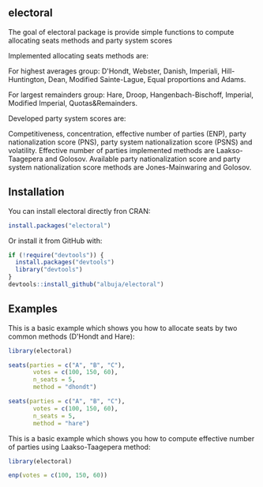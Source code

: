 
<!-- README.md is generated from README.Rmd. Please edit that file -->
electoral
---------

The goal of electoral package is provide simple functions to compute allocating seats methods and party system scores

Implemented allocating seats methods are:

For highest averages group: D'Hondt, Webster, Danish, Imperiali, Hill-Huntington, Dean, Modified Sainte-Lague, Equal proportions and Adams.

For largest remainders group: Hare, Droop, Hangenbach-Bischoff, Imperial, Modified Imperial, Quotas&Remainders.

Developed party system scores are:

Competitiveness, concentration, effective number of parties (ENP), party nationalization score (PNS), party system nationalization score (PSNS) and volatility. Effective number of parties implemented methods are Laakso-Taagepera and Golosov. Available party nationalization score and party system nationalization score methods are Jones-Mainwaring and Golosov.

Installation
------------

You can install electoral directly fron CRAN:
``` r
install.packages("electoral")
```

Or install it from GitHub with:

``` r
if (!require("devtools")) {
  install.packages("devtools")
  library("devtools")
}
devtools::install_github("albuja/electoral")
```

Examples
--------

This is a basic example which shows you how to allocate seats by two common methods (D'Hondt and Hare):

``` r
library(electoral)

seats(parties = c("A", "B", "C"),
       votes = c(100, 150, 60),
       n_seats = 5,
       method = "dhondt")

seats(parties = c("A", "B", "C"),
       votes = c(100, 150, 60),
       n_seats = 5,
       method = "hare")
```

This is a basic example which shows you how to compute effective number of parties using Laakso-Taagepera method:

``` r
library(electoral)

enp(votes = c(100, 150, 60))
```
